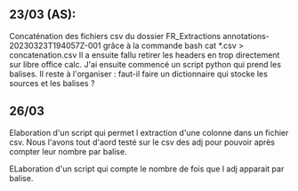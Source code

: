 ## 23/03 (AS):

Concaténation des fichiers csv du dossier FR_Extractions annotations-20230323T194057Z-001 grâce à la commande bash cat *.csv > concatenation.csv
Il a ensuite fallu retirer les headers en trop directement sur libre office calc.
J'ai ensuite commencé un script python qui prend les balises. Il reste à l'organiser : faut-il faire un dictionnaire qui stocke les sources et les balises ?

## 26/03

Elaboration d'un script qui permet l extraction d'une colonne dans un fichier csv. Nous l'avons tout d'aord testé sur le csv des adj pour pouvoir après compter leur nombre par balise.

ELaboration d'un script qui compte le nombre de fois que l adj apparait par balise.
